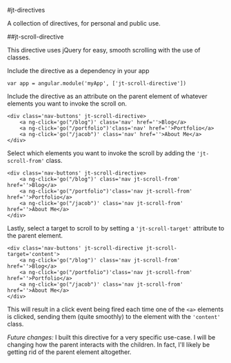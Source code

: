 #jt-directives

A collection of directives, for personal and public use.


##jt-scroll-directive

This directive uses jQuery for easy, smooth scrolling with the use of classes.

Include the directive as a dependency in your app

```
var app = angular.module('myApp', ['jt-scroll-directive'])
```

Include the directive as an attribute on the parent element of whatever elements you want to invoke the scroll on.

```
<div class='nav-buttons' jt-scroll-directive>
    <a ng-click='go("/blog")' class='nav' href=''>Blog</a>
    <a ng-click='go("/portfolio")'class='nav' href=''>Portfolio</a>
    <a ng-click='go("/jacob")' class='nav' href=''>About Me</a>
</div>
```

Select which elements you want to invoke the scroll by adding the `'jt-scroll-from'` class.

```
<div class='nav-buttons' jt-scroll-directive>
    <a ng-click='go("/blog")' class='nav jt-scroll-from' href=''>Blog</a>
    <a ng-click='go("/portfolio")'class='nav jt-scroll-from' href=''>Portfolio</a>
    <a ng-click='go("/jacob")' class='nav jt-scroll-from' href=''>About Me</a>
</div>
```

Lastly, select a target to scroll to by setting a `'jt-scroll-target'` attribute to the parent element.

```
<div class='nav-buttons' jt-scroll-directive jt-scroll-target='content'>
    <a ng-click='go("/blog")' class='nav jt-scroll-from' href=''>Blog</a>
    <a ng-click='go("/portfolio")'class='nav jt-scroll-from' href=''>Portfolio</a>
    <a ng-click='go("/jacob")' class='nav jt-scroll-from' href=''>About Me</a>
</div>
```

This will result in a click event being fired each time one of the `<a>` elements is clicked, sending them (quite smoothly) to the element with the `'content'` class.

*Future changes:*  I built this directive for a very specific use-case. I will be changing how the parent interacts with the children.  In fact, I'll likely be getting rid of the parent element altogether. 
